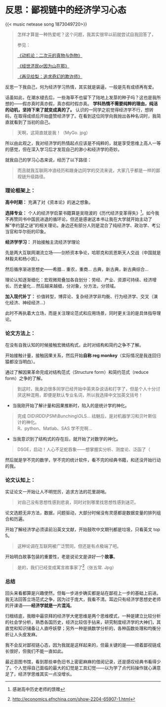 # 反思：鄙视链中的经济学习心态

{{< music netease song 1873049720>}}

> 怎样才算是一种热爱呢？这个问题，我其实很早以前就尝试自我回答了，
>
> 参见：
>
> [《动机论：二次元的真物与伪物》](https://blog.huaxiangshan.com/zh-cn/posts/zyw/)
>
> [《经世济民or因为山在那》](https://blog.huaxiangshan.com/zh-cn/posts/wxb/)
>
> [《再见绘梨：追求奇幻的欺诈师》](https://blog.huaxiangshan.com/zh-cn/posts/zjhl/)

反思一下我自己，何为经济学习热情，其实就是装逼，一般是先有成绩再有爱。

话虽如此，在潮水褪去后，一些海草不也留下了陆地上发芽的种子吗？这也是我所想的——假亦真时真亦假，真亦假时假亦真。 **学科热情不需要纯粹的理由，纯洁的动机，坚持下来了就变成真的了。** 认识的一同学之前觉得经济学不行，想转码，在取得成绩后开始盛赞经济学了。在看到这位同学向我抛出各种名词时，我简直就看到了当初的自己。

> 天啊，这简直就是我！（MyGo. jpg）

所以由此观之，我对经济学的热情起点应该是不纯粹的，就是享受思维上高人一等的感觉，但在深入学习后才发现自己的渺小和经济学的奇妙。

就我自己的学习心态来说，经历了以下路径：

> 而且就我互联网冲浪经历和跟身边同学的交流来说，大家几乎都是一样的鄙视链升级路径。

### 理论框架上：

**高中时期：** 充满了对《资本论》的迷之想象。

**选择专业：** 个人的经济学启蒙书籍算是吴晓波的《历代经济变革得失》[^1]。如今我不再赞同书中国民进退的循环论，但还是感谢这本书让我在大学就开始主动了解“李约瑟之谜”的相关理论。身边还有部分人则是混合了纯经济学、政治学、考公当官和华尔街的印象。

**经济学学习：** 开始接触主流经济学理论

先是两大互联网潮流立场——剑桥资本争论，哈耶克和凯恩斯天人交战（中国就是林毅夫和杨小凯）。

然后循序渐进思想史——希腊... 重农，重商... 古典，新古典，新古典综合...

理论认知逐渐细化：宏观微观叠加各自划分：劳经、产业、资源可持续、经济增长、历史量化... 然后越来越细，分对象，分方法，分领域。

**加入现代补丁：** 价值转型，博弈论、复杂经济学非均衡、行为经济学、交叉（演化经济、神经经济...）

此时不再执着大立场，而是关注理论范式和应用场景，同时更关注的是具体指导理论。

### 论文方法上：

在没有自我认知的时候接触宏微结构式，此时对结构和简约之争不了解。

开始接触计量，接触因果关系，然后开始**自称 reg monkey**（实际情况是我连回归猿都没当明白）。

通过了解因果革命完成对结构范式（Structure form）和简约范式（reduce form）之争的了解。

> 到这时，我身边很多同学已经开始中英夹杂说话和打字了，但是个人十分讨厌这种混用，即便是默认专业名词，所以我选择中文加英文括号！

-   当我刚开始了解计量和因果推断时，陷入的是统计学的神化。

> 完成 DID\\RDD\\PSM\\Bunching\\OLS... 祛魅后，是对机器学习和贝叶斯估计的神化。  
> R、python、Matlab、SAS 学不完啊...

-   当我意识到了结构式的存在后，就开始了对数学的神化。

> DSGE，启动！人心不足蛇吞象——想掌握实分析、测度论、泛函了（

然后就是学不完的数学，学不完的统计软件，看不完的经典书籍，和还没开始行动的我。

### 论文认知上：

实证论文一开始让人不明觉厉，追求方法的花里胡哨。

> 对自己没有思想性感到悲哀，同时对到哪里找思想性感到迷茫。

论文选题无非方法，数据，问题驱动，大部分时候没有灵感都是数据变量的排列组合和历遍。

开始了解经济学必须读前沿英文文献，开始鼓吹中文期刊都是垃圾，只看英文 top 5。

> 这种论调在互联网被广泛赞同，但还是有点极端了吧。

开始明白故事包装的重要性，老是说论文是讲好一个**故事**。

> 是的，我们已经变成寓言故事家了[^2]（张五常. Jpg）

### 总结

回头来看都算是兴趣使然，但每一步进步确实都是站在鄙视上一步的基础上前进。我无法回答立场范式之争，因为过于庞大，我看不清。耳边只有经济学思想史老师的开课语——**经济学就是一片混沌**。

归根结底，我眼中最崇拜的经济学大佬思维是两个思维模式，一种是建立比较分析的社会学分析，熟悉各国历史，经济比较信手拈来，研究制度经济学的大神们，其直觉和知识储备让人直呼妖孽；另外一种是搞数学分析的，各种函数处理和均衡分析让人头皮发麻。

我不会反对鄙视链心态，因为我就是这样起来的，但最关键的是——顺着鄙视链成长很好，但我们不能一直如此。

最近逛图书馆，看到那些单色旧书上密密麻麻的借阅记录，还是感叹经典书看得少了。个人觉得自己面临的最大的幻觉是工具幻觉——以为学了点代码操作就心满意足了，经济学思维其实一点没增长。

[^1]: 感谢高中历史老师的馈赠
[^2]: http://economics.efnchina.com/show-2204-65907-1.html


